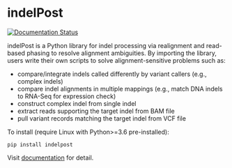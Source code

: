 # indelPost

[![Documentation Status](https://readthedocs.org/projects/indelpost/badge/?version=latest)](https://indelpost.readthedocs.io/en/latest/?badge=latest)

indelPost is a Python library for indel processing via realignment and read-based phasing to resolve alignment ambiguities. By importing the library, 
users write their own scripts to solve alignment-sensitive problems such as:
* compare/integrate indels called differently by variant callers (e.g., complex indels)
* compare indel alignments in multiple mappings (e.g., match DNA indels to RNA-Seq for expression check)  
* construct complex indel from single indel
* extract reads supporting the target indel from BAM file
* pull variant records matching the target indel from VCF file

To install (require Linux with Python>=3.6 pre-installed):
```
pip install indelpost
```

Visit [documentation](https://indelpost.readthedocs.io/en/latest) for detail.

